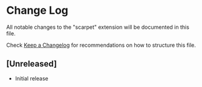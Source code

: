 # Change Log

All notable changes to the "scarpet" extension will be documented in this file.

Check [Keep a Changelog](http://keepachangelog.com/) for recommendations on how to structure this file.

## [Unreleased]

- Initial release